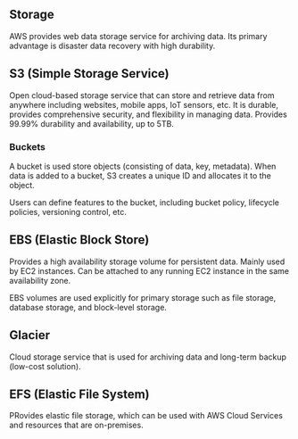 ## Storage

AWS provides web data storage service for archiving data. Its primary advantage is disaster data recovery with high durability.

## S3 (Simple Storage Service)

Open cloud-based storage service that can store and retrieve data from anywhere including websites, mobile apps, IoT sensors, etc. It is durable, provides comprehensive security, and flexibility in managing data. Provides 99.99% durability and availability, up to 5TB.

### Buckets

A bucket is used store objects (consisting of data, key, metadata). When data is added to a bucket, S3 creates a unique ID and allocates it to the object.

Users can define features to the bucket, including bucket policy, lifecycle policies, versioning control, etc.

## EBS (Elastic Block Store)

Provides a high availability storage volume for persistent data. Mainly used by EC2 instances. Can be attached to any running EC2 instance in the same availability zone.

EBS volumes are used explicitly for primary storage such as file storage, database storage, and block-level storage.

## Glacier

Cloud storage service that is used for archiving data and long-term backup (low-cost solution).

## EFS (Elastic File System)

PRovides elastic file storage, which can be used with AWS Cloud Services and resources that are on-premises.
